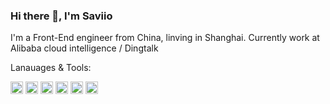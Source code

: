 ### Hi there 👋, I'm Saviio

I'm a Front-End engineer from China, linving in Shanghai. Currently work at Alibaba cloud intelligence / Dingtalk

Lanauages & Tools:

<img height="20" src="https://img.shields.io/badge/TypeScript-007ACC?style=for-the-badge&logo=typescript&logoColor=white" style="max-width: 100%;"></span>
<img height="20" src="https://img.shields.io/badge/C%23-239120?style=for-the-badge&logo=c-sharp&logoColor=white" style="max-width: 100%;"></span>
<img height="20" src="https://img.shields.io/badge/Go-00ADD8?style=for-the-badge&logo=go&logoColor=whiteg" style="max-width: 100%;"></span>
<img height="20" src="https://img.shields.io/badge/Node.js-339933?style=for-the-badge&logo=nodedotjs&logoColor=white" style="max-width: 100%;"></span>
<img height="20" src="https://img.shields.io/badge/React-20232A?style=for-the-badge&logo=react&logoColor=61DAFB" style="max-width: 100%;"></span>
<img height="20" src="https://img.shields.io/badge/Angular-DD0031?style=for-the-badge&logo=angular&logoColor=white" style="max-width: 100%;"></span>



<!--
**Saviio/Saviio** is a ✨ _special_ ✨ repository because its `README.md` (this file) appears on your GitHub profile.
[![Top Langs](https://github-readme-stats.vercel.app/api/top-langs/?username=Saviio&layout=compact&count_private=true)](https://github.com/anuraghazra/github-readme-stats)

[![GitHub stats](https://github-readme-stats.vercel.app/api?username=Saviio&count_private=true)](https://github.com/anuraghazra/github-readme-stats)

Here are some ideas to get you started:

- 🔭 I’m currently working on ...
- 🌱 I’m currently learning ...
- 👯 I’m looking to collaborate on ...
- 🤔 I’m looking for help with ...
- 📫 How to reach me: ...
- 😄 Pronouns: ...
- ⚡ Fun fact: ...
-->
